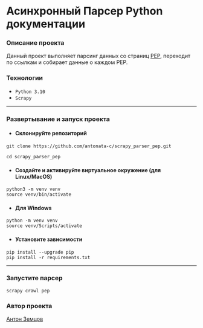 # Асинхронный Парсер Python документации
### Описание проекта
Данный проект выполняет парсинг данных со страниц [PEP](https://peps.python.org/), переходит по ссылкам и собирает данные о каждом PEP.

### Технологии
- `Python 3.10`
- `Scrapy`
***
### Развертывание и запуск проекта
* #### Склонируйте репозиторий
```shell
git clone https://github.com/antonata-c/scrapy_parser_pep.git
```
```shell
cd scrapy_parser_pep
```

* #### Создайте и активируйте виртуальное окружение (для Linux/MacOS)
```shell
python3 -m venv venv
source venv/bin/activate
```
* #### Для Windows
```shell
python -m venv venv
source venv/Scripts/activate
```
* #### Установите зависимости
```shell
pip install --upgrade pip
pip install -r requirements.txt
```
***
### Запустите парсер
```shell
scrapy crawl pep
```
### Автор проекта
[Антон Земцов](https://github.com/antonata-c)